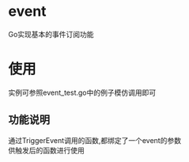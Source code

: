# event
Go实现基本的事件订阅功能  
# 使用
实例可参照event_test.go中的例子模仿调用即可 
## 功能说明
通过TriggerEvent调用的函数,都绑定了一个event的参数  
供触发后的函数进行使用
